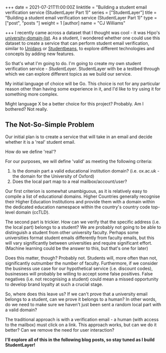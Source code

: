 +++
date = 2021-07-21T11:00:00Z
linktitle = "Building a student email verification service (StudentLayer Part 1)"
series = ["StudentLayer"]
title = "Building a student email verification service (StudentLayer Part 1)"
type = ["post", "posts  "]
weight = 1
[author]
name = "CJ Williams"

+++
I recently came across a dataset that I thought was cool - it was Hipo's
[university-domain-list](https://github.com/Hipo/university-domains-list). As a student, I wondered whether one could use this dataset to create a service that can perform student email verification, similar to [Unidays](https://myunidays.com) or [Studentbeans](https://studentbeans.com), to explore different technologies and concepts by adding new features.

So that's what I'm going to do. I'm going to create my own student verification service - _StudentLayer_. StudentLayer with be a testbed through which we can explore different topics as we build our service.

My initial language of choice will be Go. This choice is not for any particular reason other than having some experience in it, and I'd
like to try using it for something more complex.

Might language X be a better choice for this project? Probably. Am I bothered? Not really.

## The Not-So-Simple Problem

Our initial plan is to create a service that will take in an email and decide whether it is a 'real' student email.

How do we define 'real'?

For our purposes, we will define 'valid' as meeting the following criteria:

1. Is the domain part a valid educational institution domain? (i.e. ox.ac.uk - the domain for the University of Oxford)
2. Does the local part map to a real mailbox/account/user?

Our first criterion is somewhat unambiguous, as it is relatively easy to compile a list of educational domains. Higher
Countries generally recognise their Higher Education Institutions and provide them with a domain within the dedicated education namespace within the country's country code top-level domain (ccTLD).

The second part is trickier. How can we verify that the specific address (i.e. the local part) belongs to a student? We are probably not going to be able to distinguish a student from other university faculty. Perhaps some
universities format student emails differently from faculty emails, but this will vary significantly between universities and require significant effort.
(Machine learning could be the answer to this, but that's one for later)

Does this matter, though? Probably not. Students will, more often than not, significantly outnumber the number of faculty.
Furthermore, if we consider the business use case for our hypothetical service (i.e. discount codes), businesses will
probably be willing to accept some false positives. False negatives (i.e. not recognising a student) could mean a missed
opportunity to develop brand loyalty at such a crucial stage.

So, where does this leave us? If we can't prove that a university email belongs to a student, can we prove it belongs
to a human? In other words, do we need to make sure we haven't just been sent a random local part with a valid domain?

The traditional approach is with a verification email - a human (with access to the mailbox) must click on a link. This approach
works, but can we do it better? Can we remove the need for user interaction?

**I'll explore all of this in the following blog posts, so stay tuned as I build StudentLayer!**